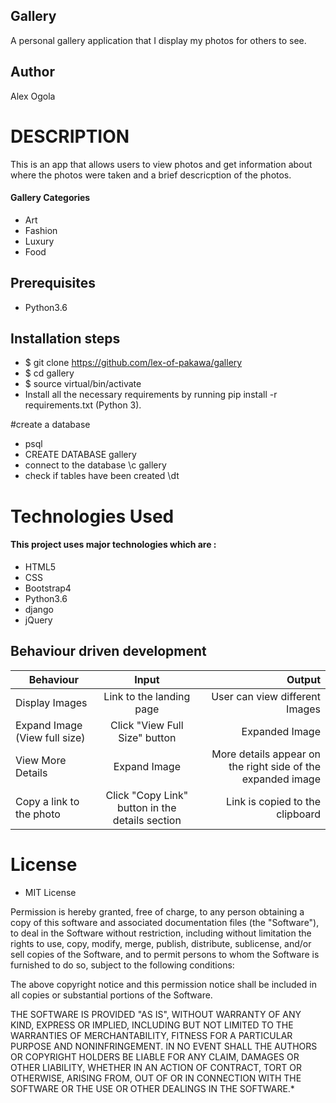## Gallery

A personal gallery application that I display my photos for others to see.

## Author

Alex Ogola

# DESCRIPTION

This is an app that allows users to view photos and get information about where the photos were taken and a brief descricption of the photos.

#### Gallery Categories
* Art
* Fashion
* Luxury
* Food


## Prerequisites
* Python3.6

## Installation steps
* $ git clone https://github.com/lex-of-pakawa/gallery
* $ cd gallery
* $ source virtual/bin/activate
* Install all the necessary requirements by running pip install -r requirements.txt (Python 3).

#create a database

* psql
* CREATE DATABASE gallery
* connect to the database \c gallery
* check if tables have been created \dt



# Technologies Used

#### This project uses major technologies which are :
* HTML5
* CSS
* Bootstrap4
* Python3.6
* django
* jQuery

## Behaviour driven development
| Behaviour   |      Input     |  Output |
|----------|:-------------:|------:|
| Display Images | Link to the landing page |   User can view different Images |
| Expand Image (View full size) | Click "View Full Size" button |   Expanded Image |
| View More Details | Expand Image |  More details appear on the right side of the expanded image |
| Copy a link to the photo | Click "Copy Link" button in the details section |  Link is copied to the clipboard |


# License

* MIT License


Permission is hereby granted, free of charge, to any person obtaining a copy
of this software and associated documentation files (the "Software"), to deal
in the Software without restriction, including without limitation the rights
to use, copy, modify, merge, publish, distribute, sublicense, and/or sell
copies of the Software, and to permit persons to whom the Software is
furnished to do so, subject to the following conditions:

The above copyright notice and this permission notice shall be included in all
copies or substantial portions of the Software.

THE SOFTWARE IS PROVIDED "AS IS", WITHOUT WARRANTY OF ANY KIND, EXPRESS OR
IMPLIED, INCLUDING BUT NOT LIMITED TO THE WARRANTIES OF MERCHANTABILITY,
FITNESS FOR A PARTICULAR PURPOSE AND NONINFRINGEMENT. IN NO EVENT SHALL THE
AUTHORS OR COPYRIGHT HOLDERS BE LIABLE FOR ANY CLAIM, DAMAGES OR OTHER
LIABILITY, WHETHER IN AN ACTION OF CONTRACT, TORT OR OTHERWISE, ARISING FROM,
OUT OF OR IN CONNECTION WITH THE SOFTWARE OR THE USE OR OTHER DEALINGS IN THE
SOFTWARE.*
